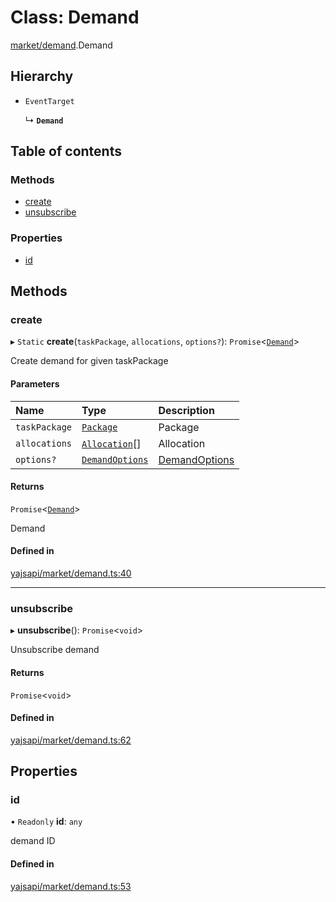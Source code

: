 # Class: Demand

[market/demand](../modules/market_demand.md).Demand

## Hierarchy

- `EventTarget`

  ↳ **`Demand`**

## Table of contents

### Methods

- [create](market_demand.Demand.md#create)
- [unsubscribe](market_demand.Demand.md#unsubscribe)

### Properties

- [id](market_demand.Demand.md#id)

## Methods

### create

▸ `Static` **create**(`taskPackage`, `allocations`, `options?`): `Promise`<[`Demand`](market_demand.Demand.md)\>

Create demand for given taskPackage

#### Parameters

| Name | Type | Description |
| :------ | :------ | :------ |
| `taskPackage` | [`Package`](package_package.Package.md) | Package |
| `allocations` | [`Allocation`](payment_allocation.Allocation.md)[] | Allocation |
| `options?` | [`DemandOptions`](../interfaces/market_demand.DemandOptions.md) | [DemandOptions](../interfaces/market_demand.DemandOptions.md) |

#### Returns

`Promise`<[`Demand`](market_demand.Demand.md)\>

Demand

#### Defined in

[yajsapi/market/demand.ts:40](https://github.com/golemfactory/yajsapi/blob/dec68b9/yajsapi/market/demand.ts#L40)

___

### unsubscribe

▸ **unsubscribe**(): `Promise`<`void`\>

Unsubscribe demand

#### Returns

`Promise`<`void`\>

#### Defined in

[yajsapi/market/demand.ts:62](https://github.com/golemfactory/yajsapi/blob/dec68b9/yajsapi/market/demand.ts#L62)

## Properties

### id

• `Readonly` **id**: `any`

demand ID

#### Defined in

[yajsapi/market/demand.ts:53](https://github.com/golemfactory/yajsapi/blob/dec68b9/yajsapi/market/demand.ts#L53)
